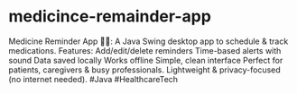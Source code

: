 # medicince-remainder-app
Medicine Reminder App 💊⏰: A Java Swing desktop app to schedule &amp; track medications. Features:  Add/edit/delete reminders  Time-based alerts with sound  Data saved locally  Works offline  Simple, clean interface  Perfect for patients, caregivers &amp; busy professionals. Lightweight &amp; privacy-focused (no internet needed).  #Java #HealthcareTech 
